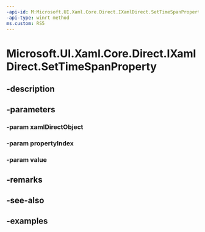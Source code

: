 ```yaml
---
-api-id: M:Microsoft.UI.Xaml.Core.Direct.IXamlDirect.SetTimeSpanProperty(Microsoft.UI.Xaml.Core.Direct.XamlDirectObject,Microsoft.UI.Xaml.Core.Direct.XamlPropertyIndex,Windows.Foundation.TimeSpan)
-api-type: winrt method
ms.custom: RS5
---
```


<!-- Method syntax.
public void IXamlDirect.SetTimeSpanProperty(XamlDirectObject xamlDirectObject, XamlPropertyIndex propertyIndex, TimeSpan value)
-->

# Microsoft.UI.Xaml.Core.Direct.IXamlDirect.SetTimeSpanProperty

## -description

## -parameters
### -param xamlDirectObject

### -param propertyIndex

### -param value

## -remarks

## -see-also

## -examples

